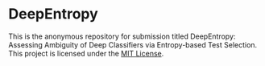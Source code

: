 # DeepEntropy
This is the anonymous repository for submission titled DeepEntropy: Assessing Ambiguity of Deep Classifiers via Entropy-based Test Selection.
This project is licensed under the [MIT License](https://opensource.org/licenses/MIT).
